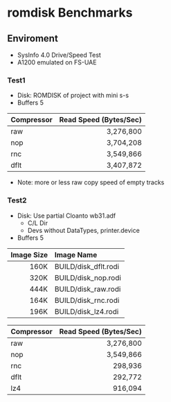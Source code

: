 # romdisk Benchmarks

## Enviroment

* SysInfo 4.0 Drive/Speed Test
* A1200 emulated on FS-UAE

### Test1

* Disk: ROMDISK of project with mini s-s
* Buffers 5

| Compressor | Read Speed (Bytes/Sec) |
|---|--:|
| raw  | 3,276,800 |
| nop  | 3,704,208 |
| rnc  | 3,549,866 |
| dflt | 3,407,872 |

* Note: more or less raw copy speed of empty tracks

### Test2

* Disk: Use partial Cloanto wb31.adf
  * C/L Dir
  * Devs without DataTypes, printer.device
* Buffers 5

| Image Size | Image Name |
|-----------:|:-----------|
| 160K | BUILD/disk_dflt.rodi |
| 320K | BUILD/disk_nop.rodi |
| 444K | BUILD/disk_raw.rodi |
| 164K | BUILD/disk_rnc.rodi |
| 196K | BUILD/disk_lz4.rodi |

| Compressor | Read Speed (Bytes/Sec) |
|---|--:|
| raw  | 3,276,800 |
| nop  | 3,549,866 |
| rnc  |  298,936 |
| dflt  | 292,772 |
| lz4  | 916,094 |
